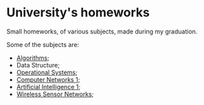 # University's homeworks

Small homeworks, of various subjects, made during my graduation.

Some of the subjects are:

* [Algorithms](https://github.com/danielsanfr/universitys-homeworks/tree/master/algorithms);
* Data Structure;
* [Operational Systems](https://github.com/danielsanfr/universitys-homeworks/tree/master/operational-system);
* [Computer Networks 1](https://github.com/danielsanfr/universitys-homeworks/tree/master/computer-networks);
* [Artificial Intelligence 1](https://github.com/danielsanfr/universitys-homeworks/tree/master/artificial-intelligence);
* [Wireless Sensor Networks](https://github.com/danielsanfr/universitys-homeworks/tree/master/wireless-sensor-networks);
